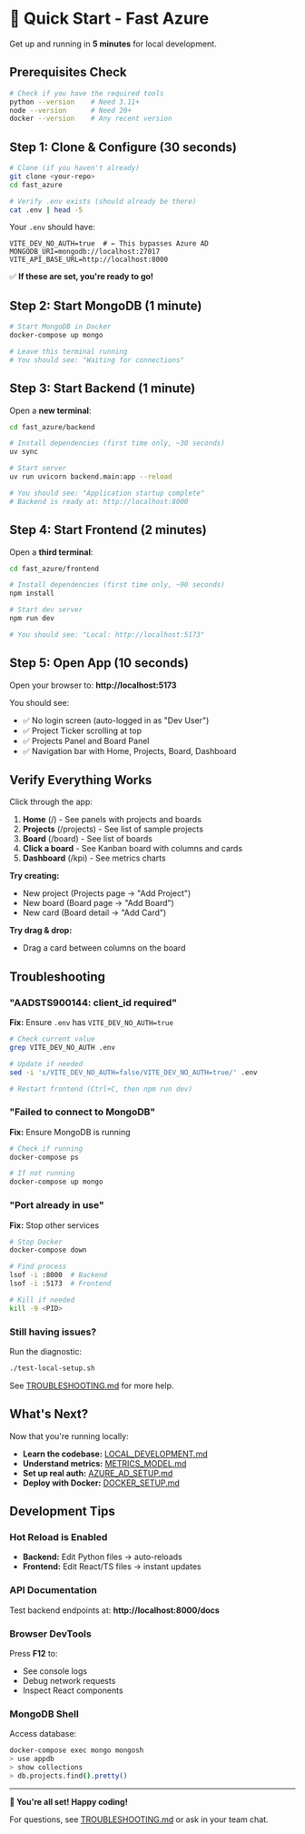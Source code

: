 # 🚀 Quick Start - Fast Azure

Get up and running in **5 minutes** for local development.

## Prerequisites Check

```bash
# Check if you have the required tools
python --version    # Need 3.11+
node --version      # Need 20+
docker --version    # Any recent version
```

## Step 1: Clone & Configure (30 seconds)

```bash
# Clone (if you haven't already)
git clone <your-repo>
cd fast_azure

# Verify .env exists (should already be there)
cat .env | head -5
```

Your `.env` should have:
```env
VITE_DEV_NO_AUTH=true  # ← This bypasses Azure AD
MONGODB_URI=mongodb://localhost:27017
VITE_API_BASE_URL=http://localhost:8000
```

✅ **If these are set, you're ready to go!**

## Step 2: Start MongoDB (1 minute)

```bash
# Start MongoDB in Docker
docker-compose up mongo

# Leave this terminal running
# You should see: "Waiting for connections"
```

## Step 3: Start Backend (1 minute)

Open a **new terminal**:

```bash
cd fast_azure/backend

# Install dependencies (first time only, ~30 seconds)
uv sync

# Start server
uv run uvicorn backend.main:app --reload

# You should see: "Application startup complete"
# Backend is ready at: http://localhost:8000
```

## Step 4: Start Frontend (2 minutes)

Open a **third terminal**:

```bash
cd fast_azure/frontend

# Install dependencies (first time only, ~90 seconds)
npm install

# Start dev server
npm run dev

# You should see: "Local: http://localhost:5173"
```

## Step 5: Open App (10 seconds)

Open your browser to: **http://localhost:5173**

You should see:
- ✅ No login screen (auto-logged in as "Dev User")
- ✅ Project Ticker scrolling at top
- ✅ Projects Panel and Board Panel
- ✅ Navigation bar with Home, Projects, Board, Dashboard

## Verify Everything Works

Click through the app:

1. **Home** (/) - See panels with projects and boards
2. **Projects** (/projects) - See list of sample projects
3. **Board** (/board) - See list of boards
4. **Click a board** - See Kanban board with columns and cards
5. **Dashboard** (/kpi) - See metrics charts

**Try creating:**
- New project (Projects page → "Add Project")
- New board (Board page → "Add Board")
- New card (Board detail → "Add Card")

**Try drag & drop:**
- Drag a card between columns on the board

## Troubleshooting

### "AADSTS900144: client_id required"

**Fix:** Ensure `.env` has `VITE_DEV_NO_AUTH=true`

```bash
# Check current value
grep VITE_DEV_NO_AUTH .env

# Update if needed
sed -i 's/VITE_DEV_NO_AUTH=false/VITE_DEV_NO_AUTH=true/' .env

# Restart frontend (Ctrl+C, then npm run dev)
```

### "Failed to connect to MongoDB"

**Fix:** Ensure MongoDB is running

```bash
# Check if running
docker-compose ps

# If not running
docker-compose up mongo
```

### "Port already in use"

**Fix:** Stop other services

```bash
# Stop Docker
docker-compose down

# Find process
lsof -i :8000  # Backend
lsof -i :5173  # Frontend

# Kill if needed
kill -9 <PID>
```

### Still having issues?

Run the diagnostic:

```bash
./test-local-setup.sh
```

See [TROUBLESHOOTING.md](./TROUBLESHOOTING.md) for more help.

## What's Next?

Now that you're running locally:

- **Learn the codebase:** [LOCAL_DEVELOPMENT.md](./LOCAL_DEVELOPMENT.md)
- **Understand metrics:** [METRICS_MODEL.md](./METRICS_MODEL.md)
- **Set up real auth:** [AZURE_AD_SETUP.md](./AZURE_AD_SETUP.md)
- **Deploy with Docker:** [DOCKER_SETUP.md](./DOCKER_SETUP.md)

## Development Tips

### Hot Reload is Enabled

- **Backend:** Edit Python files → auto-reloads
- **Frontend:** Edit React/TS files → instant updates

### API Documentation

Test backend endpoints at: **http://localhost:8000/docs**

### Browser DevTools

Press **F12** to:
- See console logs
- Debug network requests
- Inspect React components

### MongoDB Shell

Access database:

```bash
docker-compose exec mongo mongosh
> use appdb
> show collections
> db.projects.find().pretty()
```

---

**🎉 You're all set! Happy coding!**

For questions, see [TROUBLESHOOTING.md](./TROUBLESHOOTING.md) or ask in your team chat.
